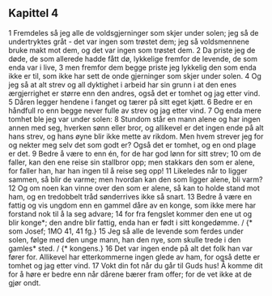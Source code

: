 ## Kapittel 4

1 Fremdeles så jeg alle de voldsgjerninger som skjer under solen; jeg så de undertryktes gråt - det var ingen som trøstet dem; jeg så voldsmennene bruke makt mot dem, og det var ingen som trøstet dem.
2 Da priste jeg de døde, de som allerede hadde fått dø, lykkelige fremfor de levende, de som enda var i live,
3 men fremfor dem begge priste jeg lykkelig den som enda ikke er til, som ikke har sett de onde gjerninger som skjer under solen.
4 Og jeg så at alt strev og all dyktighet i arbeid har sin grunn i at den enes ærgjerrighet er større enn den andres, også det er tomhet og jag etter vind.
5 Dåren legger hendene i fanget og tærer på sitt eget kjøtt.
6 Bedre er en håndfull ro enn begge never fulle av strev og jag etter vind.
7 Og enda mere tomhet ble jeg var under solen:
8 Stundom står en mann alene og har ingen annen med seg, hverken sønn eller bror, og allikevel er det ingen ende på alt hans strev, og hans øyne blir ikke mette av rikdom. Men hvem strever jeg for og nekter meg selv det som godt er? Også det er tomhet, og en ond plage er det.
9 Bedre å være to enn én, for de har god lønn for sitt strev;
10 om de faller, kan den ene reise sin stallbror opp; men stakkars den som er alene, for faller han, har han ingen til å reise seg opp!
11 Likeledes når to ligger sammen, så blir de varme; men hvordan kan den som ligger alene, bli varm?
12 Og om noen kan vinne over den som er alene, så kan to holde stand mot ham, og en tredobbelt tråd sønderrives ikke så snart.
13 Bedre å være en fattig og vis ungdom enn en gammel dåre av en konge, som ikke mere har forstand nok til å la seg advare;
14 for fra fengslet kommer den ene ut og blir konge*; den andre blir fattig, enda han er født i sitt kongedømme. / {* som Josef; 1MO 41, 41 fg.}
15 Jeg så alle de levende som ferdes under solen, følge med den unge mann, han den nye, som skulle trede i den gamles* sted. / {* kongens.}
16 Det var ingen ende på alt det folk han var fører for. Allikevel har etterkommerne ingen glede av ham, for også dette er tomhet og jag etter vind.
17 Vokt din fot når du går til Guds hus! Å komme dit for å høre er bedre enn når dårene bærer fram offer; for de vet ikke at de gjør ondt.
